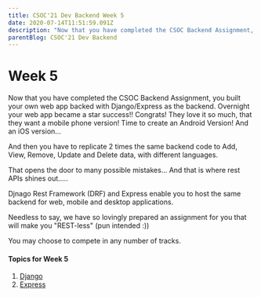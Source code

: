 ```yaml
---
title: CSOC'21 Dev Backend Week 5
date: 2020-07-14T11:51:59.091Z
description: "Now that you have completed the CSOC Backend Assignment, you built your own web app backed with Django/Express as the backend."
parentBlog: CSOC'21 Dev Backend
---
```


# Week 5

Now that you have completed the CSOC Backend Assignment, you built your own web app backed with Django/Express as the backend. Overnight your web app became a star success!! Congrats! They love it so much, that they want a mobile phone version! Time to create an Android Version! And an iOS version...

And then you have to replicate 2 times the same backend code to Add, View, Remove, Update and Delete data, with different languages.

That opens the door to many possible mistakes… And that is where rest APIs shines out.....

Djnago Rest Framework (DRF) and Express enable you to host the same backend for web, mobile and desktop applications.

Needless to say, we have so lovingly prepared an assignment for you that will make you "REST-less" (pun intended :)) 

You may choose to compete in any number of tracks.

#### Topics for Week 5

1. [Django](csoc21-backend-week5-Django-REST-Framework)
2. [Express](csoc21-backend-week5-Express-REST-Framework)

